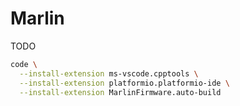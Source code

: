 # Marlin

<!--
https://github.com/MarlinFirmware/Marlin

https://github.com/Jyers/Marlin/releases

https://www.youtube.com/watch?v=1xHv4CuXl30
-->

TODO

```sh
code \
  --install-extension ms-vscode.cpptools \
  --install-extension platformio.platformio-ide \
  --install-extension MarlinFirmware.auto-build
```

